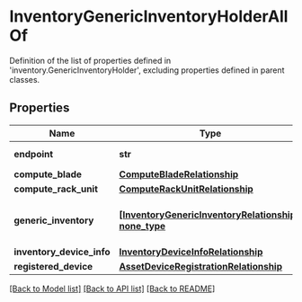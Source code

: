 # InventoryGenericInventoryHolderAllOf

Definition of the list of properties defined in 'inventory.GenericInventoryHolder', excluding properties defined in parent classes.
## Properties
Name | Type | Description | Notes
------------ | ------------- | ------------- | -------------
**endpoint** | **str** | The endpoint represented by this holder. | [optional] [readonly] 
**compute_blade** | [**ComputeBladeRelationship**](ComputeBladeRelationship.md) |  | [optional] 
**compute_rack_unit** | [**ComputeRackUnitRelationship**](ComputeRackUnitRelationship.md) |  | [optional] 
**generic_inventory** | [**[InventoryGenericInventoryRelationship], none_type**](InventoryGenericInventoryRelationship.md) | An array of relationships to inventoryGenericInventory resources. | [optional] [readonly] 
**inventory_device_info** | [**InventoryDeviceInfoRelationship**](InventoryDeviceInfoRelationship.md) |  | [optional] 
**registered_device** | [**AssetDeviceRegistrationRelationship**](AssetDeviceRegistrationRelationship.md) |  | [optional] 

[[Back to Model list]](../README.md#documentation-for-models) [[Back to API list]](../README.md#documentation-for-api-endpoints) [[Back to README]](../README.md)


